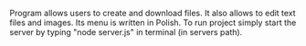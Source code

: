 Program allows users to create and download files. It also allows to edit text files and images. Its menu is written in Polish.
To run project simply start the server by typing "node server.js" in terminal (in servers path).
